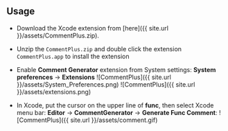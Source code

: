
## Usage
* Download the Xcode extension from  [here]({{ site.url }}/assets/CommentPlus.zip).
* Unzip the `CommentPlus.zip` and double click the extension `CommentPlus.app` to install the extension
* Enable **Comment Generator** extension from System settings: **System preferences** -> **Extensions**
![CommentPlus]({{ site.url }}/assets/System_Preferences.png)
![CommentPlus]({{ site.url }}/assets/extensions.png)

* In Xcode, put the cursor on the upper line of **func**, then select Xcode menu bar: 
    **Editor** -> **CommentGenerator** -> **Generate Func Comment**:
![CommentPlus]({{ site.url }}/assets/comment.gif)